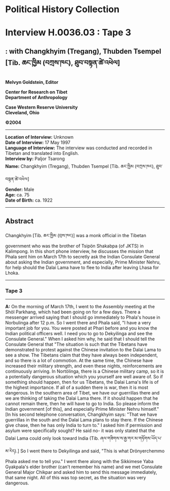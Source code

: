 # Political History Collection  
# Interview H.0036.03 : Tape 3  
##  : with Changkhyim (Tregang), Thubden Tsempel [Tib. ཆང་ཁྱིམ (བཀྲས་ཁང), ཐུབ་བསྟན་ཚེ་འཕེལ]  
  
**Melvyn Goldstein, Editor**  

**Center for Research on Tibet**  
**Department of Anthropology**  

**Case Western Reserve University**  
**Cleveland, Ohio**  

**©2004**  

---  
**Location of Interview:** Unknown  
**Date of Interview:** 17 May 1997  
**Language of Interview:** The interview was conducted and recorded in Tibetan and translated into English.  
**Interview by:** Paljor Tsarong  
**Name:** Changkhyim (Tregang), Thubden Tsempel [Tib. ཆང་ཁྱིམ (བཀྲས་ཁང), ཐུབ་བསྟན་ཚེ་འཕེལ]  
**Gender:** Male  
**Age:** ca. 75  
**Date of Birth:** ca. 1922  
  
---  
## Abstract  

 Changkhyim [Tib. ཆང་ཁྱིམ (བྲས་ཁང)] was a monk official in the Tibetan government who was the brother of Tsipön Shakabpa (of JKTS) in Kalimpong. In this short phone interview, he discusses the mission that Phala sent him on March 17th to secretly ask the Indian Consulate General about asking the Indian government, and especially, Prime Minister Nehru, for help should the Dalai Lama have to flee to India after leaving Lhasa for Lhoka.   

---  
### Tape 3  

---

**A:**  On the morning of March 17th, I went to the Assembly meeting at the Shöl Parkhang, which had been going on for a few days. There a messenger arrived saying that I should go immediately to Phala's house in Norbulinga after 12 p.m. So I went there and Phala said, "I have a very important job for you. You were posted at Phari before and you know the Indian political officers well. I need you to go to Dekyilinga and see the Consulate General." When I asked him why, he said that I should tell the Consulate General that "The situation is such that the Tibetans have demonstrated to protest against the Chinese invitation to the Dalai Lama to see a show. The Tibetans claim that they have always been independent, and so there is a lot of commotion. At the same time, the Chinese have increased their military strength, and even these nights, reinforcements are continuously arriving. In Nortölinga, there is a Chinese military camp, so it is a potentially dangerous situation which you yourself are well aware of. So if something should happen, then for us Tibetans, the Dalai Lama's life is of the highest importance. If all of a sudden there is war, then it is most dangerous. In the southern area of Tibet, we have our guerrillas there and we are thinking of taking the Dalai Lama there. If it should happen that he cannot remain there, then he will have to go to India. So please inform the Indian government [of this], and especially Prime Minister Nehru himself." [In his second telephone conversation, Changkhyim says: "That we have guerrillas in the south and the Dalai Lama plans to stay there. If the Chinese give chase, then he has only India to turn to." I asked him if permission and asylum were specifically sought? He said no- it was only stated that the Dalai Lama could only look toward India (Tib. ཞལ་གཟིགས་ས་རྒྱ་གར་མ་གཏོགས་ཡོད་པ་མ་རེད).] So I went there to Dekyilinga and said, "This is what Drönyerchemmo Phala asked me to tell you." I went there along with the Sikkimese Yaba Gyakpala's elder brother (can't remember his name) and we met Consulate General Major Chikpar and asked him to send this message immediately, that same night. All of this was top secret, as the situation was very dangerous.   

